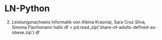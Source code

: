# LN-Python
2. Leistungsnachweis Informatik
von Albina Krasniqi, Sara Cruz Silva, Simona Flachsmann
hallo
df = pd.read_zip('share-of-adults-defined-as-obese.zip')
df
